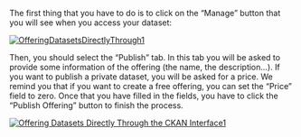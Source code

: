 The first thing that you have to do is to click on the “Manage” button
that you will see when you access your dataset:

[![OfferingDatasetsDirectlyThrough1](uploads/2015/04/OfferingDatasetsDirectlyThrough1.png)](uploads/2015/04/OfferingDatasetsDirectlyThrough1.png)

Then, you should select the “Publish” tab. In this tab you will be asked
to provide some information of the offering (the name, the
description...). If you want to publish a private dataset, you will be
asked for a price. We remind you that if you want to create a free
offering, you can set the “Price” field to zero. Once that you have
filled in the fields, you have to click the “Publish Offering” button to
finish the process.

[![Offering Datasets Directly Through the CKAN
Interface1](uploads/2015/04/Offering-Datasets-Directly-Through-the-CKAN-Interface1.png)](uploads/2015/04/Offering-Datasets-Directly-Through-the-CKAN-Interface1.png)

